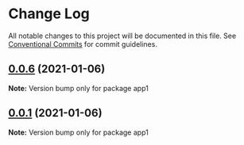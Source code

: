 # Change Log

All notable changes to this project will be documented in this file.
See [Conventional Commits](https://conventionalcommits.org) for commit guidelines.

## [0.0.6](https://github.com/milhous/module-federation-examples/compare/app1@0.0.5...app1@0.0.6) (2021-01-06)

**Note:** Version bump only for package app1





## [0.0.1](https://github.com/milhous/module-federation-examples/compare/app1@0.0.5...app1@0.0.1) (2021-01-06)

**Note:** Version bump only for package app1
